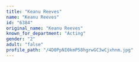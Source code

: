 ```yaml
---
title: "Keanu Reeves"
name: "Keanu Reeves"
id: "6384"
original_name: "Keanu Reeves"
known_for_department: "Acting"
gender: "2"
adult: "false"
profile_path: "/4D0PpNI0kmP58hgrwGC3wCjxhnm.jpg"
---
```

